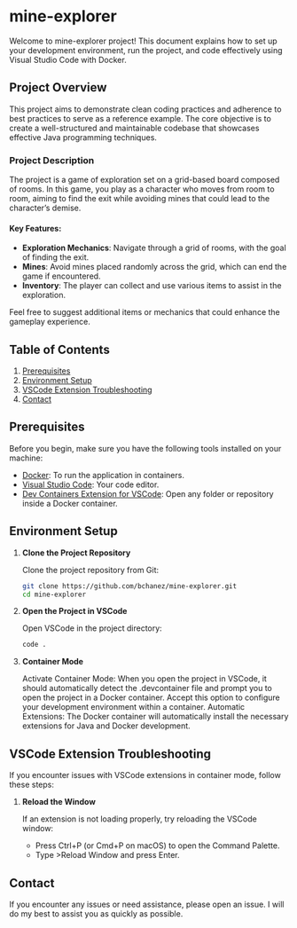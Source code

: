 # mine-explorer

Welcome to mine-explorer project! This document explains how to set up your development environment, run the project, and code effectively using Visual Studio Code with Docker.

## Project Overview

This project aims to demonstrate clean coding practices and adherence to best practices to serve as a reference example. The core objective is to create a well-structured and maintainable codebase that showcases effective Java programming techniques.

### Project Description

The project is a game of exploration set on a grid-based board composed of rooms. In this game, you play as a character who moves from room to room, aiming to find the exit while avoiding mines that could lead to the character’s demise. 

#### Key Features:

- **Exploration Mechanics**: Navigate through a grid of rooms, with the goal of finding the exit.
- **Mines**: Avoid mines placed randomly across the grid, which can end the game if encountered.
- **Inventory**: The player can collect and use various items to assist in the exploration.

Feel free to suggest additional items or mechanics that could enhance the gameplay experience.

## Table of Contents

1. [Prerequisites](#prerequisites)
2. [Environment Setup](#environment-setup)
3. [VSCode Extension Troubleshooting](#vscode-extension-troubleshooting)
4. [Contact](#contact)

## Prerequisites

Before you begin, make sure you have the following tools installed on your machine:

- [Docker](https://docs.docker.com/engine/install): To run the application in containers.
- [Visual Studio Code](https://code.visualstudio.com/): Your code editor.
- [Dev Containers Extension for VSCode](https://marketplace.visualstudio.com/items?itemName=ms-vscode-remote.remote-containers): Open any folder or repository inside a Docker container.

## Environment Setup

1. **Clone the Project Repository**

    Clone the project repository from Git:

    ```bash
    git clone https://github.com/bchanez/mine-explorer.git
    cd mine-explorer
    ```

2. **Open the Project in VSCode**

    Open VSCode in the project directory:

    ```bash
    code .
    ```

3. **Container Mode**

    Activate Container Mode: When you open the project in VSCode, it should automatically detect the .devcontainer file and prompt you to open the project in a Docker container. Accept this option to configure your development environment within a container.
    Automatic Extensions: The Docker container will automatically install the necessary extensions for Java and Docker development.

## VSCode Extension Troubleshooting

If you encounter issues with VSCode extensions in container mode, follow these steps:

1. **Reload the Window**

    If an extension is not loading properly, try reloading the VSCode window:
    * Press Ctrl+P (or Cmd+P on macOS) to open the Command Palette.
    * Type >Reload Window and press Enter.

## Contact

If you encounter any issues or need assistance, please open an issue. I will do my best to assist you as quickly as possible.
